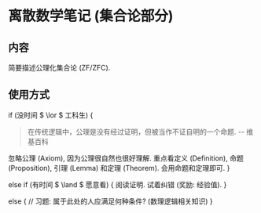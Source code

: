 # 离散数学笔记 (集合论部分)

## 内容
简要描述公理化集合论 (ZF/ZFC).

## 使用方式
if (没时间 $ \lor $ 工科生) {

> 在传统逻辑中，公理是没有经过证明，但被当作不证自明的一个命题. -- 维基百科

忽略公理 (Axiom), 因为公理很自然也很好理解. 重点看定义 (Definition), 命题 (Proposition), 引理 (Lemma) 和定理 (Theorem). 会用命题和定理即可.
} 

else if (有时间 $ \land $ 愿意看) {
阅读证明. 试着纠错 (奖励: 经验值).
}

else {
    // 习题: 属于此处的人应满足何种条件? (数理逻辑相关知识)
}


